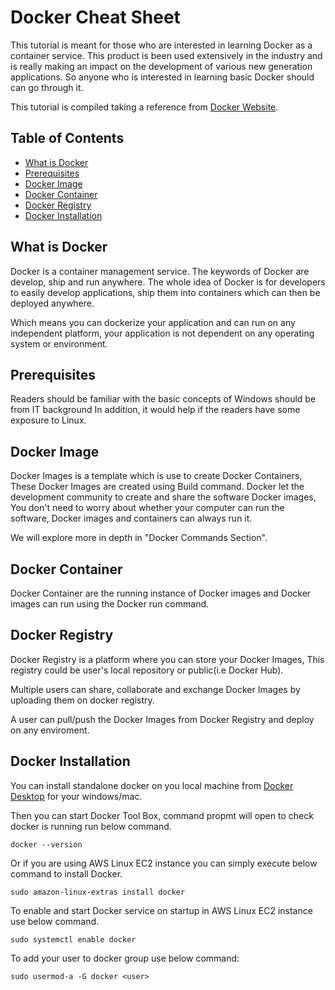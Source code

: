 # Docker Cheat Sheet
This tutorial is meant for those who are interested in learning Docker as a container service. This product is been used extensively in the industry and is really making an impact on the development of various new generation applications. So anyone who is interested in learning basic Docker should can go through it.

This tutorial is compiled taking a reference from [Docker Website](https://www.docker.com//).

## Table of Contents
* [What is Docker](#what-is-docker)
* [Prerequisites](#Prerequisites)
* [Docker Image](#docker-image)
* [Docker Container](#docker-container)
* [Docker Registry](#docker-registry)
* [Docker Installation](#docker-install)


## What is Docker
Docker is a container management service. The keywords of Docker are develop, ship and run anywhere. The whole idea of Docker is for developers to easily develop applications, ship them into containers which can then be deployed anywhere.

Which means you can dockerize your application and can run on any independent platform, your application is not dependent on any operating system or environment.

## Prerequisites
Readers should be familiar with the basic concepts of Windows should be from IT background In addition, it would help if the readers have some exposure to Linux.

## Docker Image
Docker Images is a template which is use to create Docker Containers, These Docker Images are created using Build command.
Docker let the development community to create and share the software Docker images, You don't need to worry about whether your computer can run the software, Docker images and containers can always run it.

We will explore more in depth in "Docker Commands Section". 

## Docker Container
Docker Container are the running instance of Docker images and Docker images can run using the Docker run command.

## Docker Registry
Docker Registry is a platform where you can store your Docker Images, This registry could be user's local repository or public(i.e Docker Hub).

Multiple users can share, collaborate and exchange Docker Images by uploading them on docker registry.

A user can pull/push the Docker Images from Docker Registry and deploy on any enviroment.

## Docker Installation
You can install standalone docker on you local machine from [Docker Desktop](https://docs.docker.com/desktop/) for your windows/mac.

Then you can start Docker Tool Box, command propmt will open to check docker is running run below command.
```
docker --version
```
Or if you are using AWS Linux EC2 instance you can simply execute below command to install Docker.
```
sudo amazon-linux-extras install docker
```
To enable and start Docker service on startup in AWS Linux EC2 instance use below command.
```
sudo systemctl enable docker
```
To add your user to docker group use below command:
```
sudo usermod-a -G docker <user>
```

 
